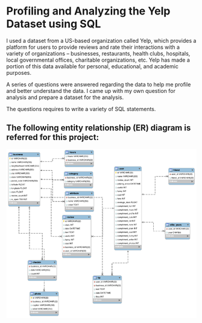 # Profiling and Analyzing the Yelp Dataset using SQL

I used a dataset from a US-based organization called Yelp, which provides a platform for users to provide reviews and rate their interactions with a variety of organizations – businesses, restaurants, health clubs, hospitals, local governmental offices, charitable organizations, etc. Yelp has made a portion of this data available for personal, educational, and academic purposes.

A series of questions were answered regarding the data to help me profile and better understand the data. I came up with my own question for analysis and prepare a dataset for the analysis.

The questions requires to write a variety of SQL statements.

## The following entity relationship (ER) diagram is referred for this project:

![ER Diagram](YelpERDiagram.png)
